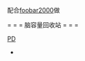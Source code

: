 
配合[foobar2000](https://github.com/7900ms/000nottheater_deserted_systemsoftware/tree/master/Usage_Manual/foobar2000)做

= = = 脑容量回收站 = = =

[PD](https://github.com/7900ms/00nottheater_deserted/tree/master/Usage_Manual/ParallelsDesktop)

-
